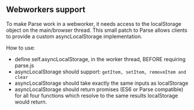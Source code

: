 ## Webworkers support

To make Parse work in a webworker, it needs access to the localStorage object on the main/browser thread. This small patch to Parse allows clients to provide a custom asyncLocalStorage implementation.

How to use:

- define self.asyncLocalStorage, in the worker thread, BEFORE requiring parse.js
- asyncLocalStorage should support: `getItem, setItem, removeItem and clear`
- asyncLocalStorage should take exactly the same inputs as localStorage
- asyncLocalStorage should return promises (ES6 or Parse compatible) for all four functions which resolve to the same results localStorage would return.
